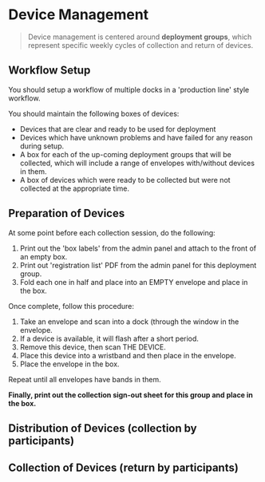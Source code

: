 # Device Management

> Device management is centered around **deployment groups**, which represent specific weekly cycles of collection and return of devices.

## Workflow Setup

You should setup a workflow of multiple docks in a 'production line' style workflow.

You should maintain the following boxes of devices:

* Devices that are clear and ready to be used for deployment
* Devices which have unknown problems and have failed for any reason during setup.
* A box for each of the up-coming deployment groups that will be collected, which will include a range of envelopes with/without devices in them.
* A box of devices which were ready to be collected but were not collected at the appropriate time.

## Preparation of Devices

At some point before each collection session, do the following:

1. Print out the 'box labels' from the admin panel and attach to the front of an empty box.
2. Print out 'registration list' PDF from the admin panel for this deployment group.
3. Fold each one in half and place into an EMPTY envelope and place in the box.

Once complete, follow this procedure:

1. Take an envelope and scan into a dock \(through the window in the envelope.
2. If a device is available, it will flash after a short period.
3. Remove this device, then scan THE DEVICE.
4. Place this device into a wristband and then place in the envelope.
5. Place the envelope in the box.

Repeat until all envelopes have bands in them.

**Finally, print out the collection sign-out sheet for this group and place in the box.**

## Distribution of Devices \(collection by participants\)



## Collection of Devices \(return by participants\)



